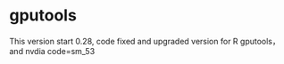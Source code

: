 # gputools
This version start 0.28, code fixed and upgraded version for R gputools，  and nvdia code=sm_53
